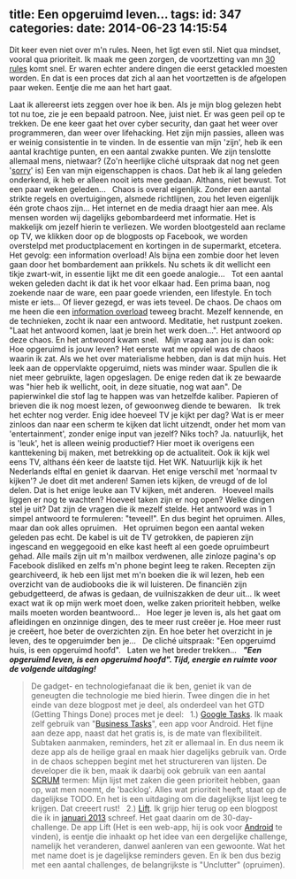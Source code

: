 title: Een opgeruimd leven...
tags:
id: 347
categories:
date: 2014-06-23 14:15:54
---

Dit keer even niet over m'n rules. Neen, het ligt even stil. Niet qua mindset, vooral qua prioriteit. Ik maak me geen zorgen, de voortzetting van mn [30 rules](http://jeltelagendijk.nl/2014/05/rules-het-begin/ "The rules… Het begin") komt snel. Er waren echter andere dingen die eerst getackled moesten worden. En dat is een proces dat zich al aan het voortzetten is de afgelopen paar weken. Eentje die me aan het hart gaat.

<!--more-->

Laat ik allereerst iets zeggen over hoe ik ben. Als je mijn blog gelezen hebt tot nu toe, zie je een bepaald patroon. Nee, juist niet. Er was geen peil op te trekken. De ene keer gaat het over cyber security, dan gaat het weer over programmeren, dan weer over lifehacking. Het zijn mijn passies, alleen was er weinig consistentie in te vinden. In de essentie van mijn 'zijn', heb ik een aantal krachtige punten, en een aantal zwakke punten. We zijn tenslotte allemaal mens, nietwaar? (Zo'n heerlijke cliché uitspraak dat nog net geen '[sorry](http://jeltelagendijk.nl/2014/05/rules-sorry/ "Sorry :: The rules")' is) Een van mijn eigenschappen is chaos. Dat heb ik al lang geleden onderkend, ik heb er alleen nooit iets mee gedaan. Althans, niet bewust. Tot een paar weken geleden...
&nbsp;
Chaos is overal eigenlijk. Zonder een aantal strikte regels en overtuigingen, alsmede richtlijnen, zou het leven eigenlijk één grote chaos zijn... Het internet en de media draagt hier aan mee. Als mensen worden wij dagelijks gebombardeerd met informatie. Het is makkelijk om jezelf hierin te verliezen. We worden blootgesteld aan reclame op TV, we klikken door op de blogposts op Facebook, we worden overstelpd met productplacement en kortingen in de supermarkt, etcetera. Het gevolg: een information overload! Als bijna een zombie door het leven gaan door het bombardement aan prikkels. Nu schets ik dit wellicht een tikje zwart-wit, in essentie lijkt me dit een goede analogie...
&nbsp;
Tot een aantal weken geleden dacht ik dat ik het voor elkaar had. Een prima baan, nog zoekende naar de ware, een paar goede vrienden, een lifestyle. En toch miste er iets... Of liever gezegd, er was iets teveel. De chaos. De chaos om me heen die een [information overload](http://www.infogineering.net/understanding-information-overload.htm "Understanding information overload") teweeg bracht. Mezelf kennende, en de technieken, zocht ik naar een antwoord. Meditatie, het rustpunt zoeken. "Laat het antwoord komen, laat je brein het werk doen...". Het antwoord op deze chaos. En het antwoord kwam snel.
&nbsp;
Mijn vraag aan jou is dan ook: Hoe opgeruimd is jouw leven? Het eerste wat me opviel was de chaos waarin ik zat. Als we het over materialisme hebben, dan is dat mijn huis. Het leek aan de oppervlakte opgeruimd, niets was minder waar. Spullen die ik niet meer gebruikte, lagen opgeslagen. De enige reden dat ik ze bewaarde was "hier heb ik wellicht, ooit, in deze situatie, nog wat aan". De papierwinkel die stof lag te happen was van hetzelfde kaliber. Papieren of brieven die ik nog moest lezen, of gewoonweg diende te bewaren.
&nbsp;
Ik trek het echter nog verder. Enig idee hoeveel TV je kijkt per dag? Wat is er meer zinloos dan naar een scherm te kijken dat licht uitzendt, onder het mom van 'entertainment', zonder enige input van jezelf? Niks toch? Ja. natuurlijk, het is 'leuk', het is alleen weinig productief? Hier moet ik overigens een kanttekening bij maken, met betrekking op de actualiteit. Ook ik kijk wel eens TV, althans één keer de laatste tijd. Het WK. Natuurlijk kijk ik het Nederlands elftal en geniet ik daarvan. Het enige verschil met 'normaal tv kijken'? Je doet dit met anderen! Samen iets kijken, de vreugd of de lol delen. Dat is het enige leuke aan TV kijken, mét anderen.
&nbsp;
Hoeveel mails liggen er nog te wachten? Hoeveel taken zijn er nog open? Welke dingen stel je uit? Dat zijn de vragen die ik mezelf stelde. Het antwoord was in 1 simpel antwoord te formuleren: "teveel!". En dus begint het opruimen. Alles, maar dan ook alles opruimen.
&nbsp;
Het opruimen begon een aantal weken geleden pas echt. De kabel is uit de TV getrokken, de papieren zijn ingescand en weggegooid en elke kast heeft al een goede opruimbeurt gehad. Alle mails zijn uit m'n mailbox verdwenen, alle zinloze pagina's op Facebook disliked en zelfs m'n phone begint leeg te raken. Recepten zijn gearchiveerd, ik heb een lijst met m'n boeken die ik wil lezen, heb een overzicht van de audiobooks die ik wil luisteren. De financiën zijn gebudgetteerd, de afwas is gedaan, de vuilniszakken de deur uit... Ik weet exact wat ik op mijn werk moet doen, welke zaken prioriteit hebben, welke mails moeten worden beantwoord...
&nbsp;
Hoe leger je leven is, als het gaat om afleidingen en onzinnige dingen, des te meer rust creëer je. Hoe meer rust je creëert, hoe beter de overzichten zijn. En hoe beter het overzicht in je leven, des te opgeruimder ben je...
&nbsp;
De cliché uitspraak: "Een opgeruimd huis, is een opgeruimd hoofd".
&nbsp;
Laten we het breder trekken...
&nbsp;
_**"Een opgeruimd leven, is een opgeruimd hoofd". Tijd, energie en ruimte voor de volgende uitdaging!**_
&nbsp;
> De gadget- en technologiefanaat die ik ben, geniet ik van de geneugten die technologie me bied hierin. Twee dingen die in het einde van deze blogpost met je deel, als onderdeel van het GTD (Getting Things Done) proces met je deel:
> &nbsp;
> 1.) [Google Tasks](https://www.gmail.com/mail/help/tasks/). Ik maak zelf gebruik van "[Business Tasks](https://play.google.com/store/apps/details?id=com.appgenix.biztasks "Google Play Store :: Business Tasks")", een app voor Android. Het fijne aan deze app, naast dat het gratis is, is de mate van flexibiliteit. Subtaken aanmaken, reminders, het zit er allemaal in. En dus neem ik deze app als de heilige graal en maak hier dagelijks gebruik van. Orde in de chaos scheppen begint met het structureren van lijsten. De developer die ik ben, maak ik daarbij ook gebruik van een aantal [SCRUM](http://www.scrum.nl/site/Scrum-Begrippen-agile-scrum "Scrum begrippen") termen: Mijn lijst met zaken die geen prioriteit hebben, gaan op, wat men noemt, de 'backlog'. Alles wat prioriteit heeft, staat op de dagelijkse TODO. En het is een uitdaging om die dagelijkse lijst leeg te krijgen. Dat creeert rust!
> &nbsp;
> 2.) [Lift](https://www.lift.do/app/users/15beb999ed5c07c6cc4d "Jelte Lagendijk on Lift"). Ik grijp hier terug op een blogpost die ik in [januari 2013](http://jeltelagendijk.nl/2013/01/challenge-accepted/ "Challenge… accepted") schreef. Het gaat daarin om de 30-day-challenge. De app Lift (Het is een web-app, hij is ook voor [Android](https://play.google.com/store/apps/details?id=com.liftworldwide.lift "Google Play Store :: Lift") te vinden), is eentje die inhaakt op het idee van een dergelijke challenge, namelijk het veranderen, danwel aanleren van een gewoonte. Wat het met name doet is je dagelijkse reminders geven. En ik ben dus bezig met een aantal challenges, de belangrijkste is "Unclutter" (opruimen).